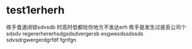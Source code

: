 # test1erherh
练手食道闭锁sdvsdb
时高时低都给你地方不发达erh
练手是发生过是丢公司个sdsdv
regererhererhsdgsdsdvergersb
esgwesdssdssds
sdvsdrgwergerdgrfdf
fgnfgn
